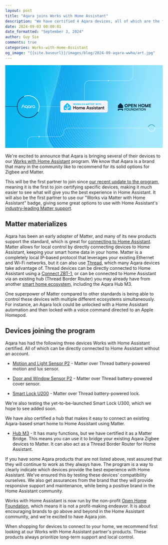 ```yaml
---
layout: post
title: "Aqara joins Works with Home Assistant"
description: "We have certified 4 Aqara devices, all of which are the first to use our Works via Matter with Home Assistant badge."
date: 2024-09-03 00:00:01
date_formatted: "September 3, 2024"
author: Guy Sie
comments: true
categories: Works-with-Home-Assistant
og_image: "{{site.baseurl}}/images/blog/2024-09-aqara-wwha/art.jpg"
---
```

<img src='/images/blog/2024-09-aqara-wwha/art.jpg' style='border: 0;box-shadow: none;' alt="Aqara joins Works with Home Assistant">

We're excited to announce that Aqara is bringing several of their devices to our [Works with Home Assistant](https://partner.home-assistant.io/) program. We know that Aqara is a brand that many in the community like to recommend for its solid options for Zigbee and Matter.

This will be the first partner to join since [our recent update to the program](/blog/2024/08/08/works-with-home-assistant-becomes-part-ohf/), meaning it is the first to join certifying specific devices, making it much easier to see what will give you the best experience in Home Assistant. It will also be the first partner to use our "Works via Matter with Home Assistant" badge, giving some great options to use with Home Assistant's [industry-leading Matter support](https://www.matteralpha.com/news/new-home-assistant-update-matter-1-3-ai-automation).

<!--more-->

## Matter materializes

Aqara has been an early adopter of Matter, and many of its new products support the standard, which is great for [connecting to Home Assistant](/blog/2024/01/25/matter-livestream-blog/). Matter allows for local control by directly connecting devices to Home Assistant, keeping your smart home data in your home. Matter is a completely local IP-based protocol that leverages your existing Ethernet and Wi-Fi networks, but it can also use [Thread](/integrations/thread/), which many Aqara devices take advantage of. Thread devices can be directly connected to Home Assistant using a [Connect ZBT-1](/connectzbt1), or can be connected to Home Assistant via an existing hub (Thread Border Router) you may already have from another [smart home ecosystem](/integrations/thread#google), including the Aqara Hub M3.

One superpower of Matter compared to other standards is being able to control these devices with multiple different ecosystems simultaneously. For instance, an Aqara lock could be unlocked with a Home Assistant automation and then locked with a voice command directed to an Apple Homepod.

## Devices joining the program

Aqara has had the following three devices Works with Home Assistant certified. All of which can be directly connected to Home Assistant without an account.

- [Motion and Light Sensor P2](https://www.aqara.com/en/product/motion-and-light-sensor-p2/) - Matter over Thread battery-powered motion and lux sensor.

- [Door and Window Sensor P2](https://www.aqara.com/en/product/door-and-window-sensor-p2/) - Matter over Thread battery-powered cover sensor.

- [Smart Lock U200](https://www.aqara.com/en/product/smart-lock-u200/) - Matter over Thread battery-powered lock.

We're also testing the yet-to-be-launched Smart Lock U300, which we hope to see added soon.

We have also certified a hub that makes it easy to connect an existing Aqara-based smart home to Home Assistant using Matter.

- [Hub M3](https://www.aqara.com/en/product/hub-m3/) - It has many functions, but we have certified it as a Matter Bridge. This means you can use it to bridge your existing Aqara Zigbee devices to Matter. It can also act as a Thread Border Router for Home Assistant.

If you have some Aqara products that are not listed above, rest assured that they will continue to work as they always have. The program is a way to clearly indicate which devices provide the best experience with Home Assistant. We've ensured this by testing these devices' compatibility ourselves. We also get assurances from the brand that they will provide responsive support and maintenance, while being a positive brand in the Home Assistant community.

Works with Home Assistant is now run by the non-profit [Open Home Foundation](https://www.openhomefoundation.org/), which means it is not a profit-making endeavor. It is about encouraging brands to go above and beyond in the Home Assistant community, and we're excited to have Aqara join.

When shopping for devices to connect to your home, we recommend first looking at our Works with Home Assistant partner's products. These products always prioritize long-term support and local control.
